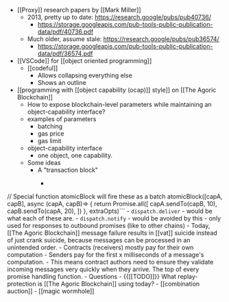 - [[Proxy]] research papers by [[Mark Miller]]
    - 2013, pretty up to date: https://research.google/pubs/pub40736/
        - https://storage.googleapis.com/pub-tools-public-publication-data/pdf/40736.pdf
    - Much older, assume stale: https://research.google/pubs/pub36574/
        - https://storage.googleapis.com/pub-tools-public-publication-data/pdf/36574.pdf
- [[VSCode]] for [[object oriented programming]]
    - [[codeful]]
        - Allows collapsing everything else
        - Shows an outline
- [[programming with [[object capability (ocap)]] style]] on [[The Agoric Blockchain]]
    - How to expose blockchain-level parameters while maintaining an object-capability interface?
    - examples of parameters
        - batching
        - gas price
        - gas limit
    - object-capability interface
        - one object, one capability.
    - Some ideas
        - A "transaction block"
            - ```javascript
// Special function atomicBlock will fire these as a batch
atomicBlock([capA, capB], async (capA, capB)=> {
  return Promise.all([
    capA.sendTo(capB, 10),
    capB.sendTo(capA, 20),
  ])
}, extraOpts)```
                - `dispatch.deliver`
                    - would be what each of these are.
                - `dispatch.notify`
                    - would be avoided by this
                    - only used for responses to outbound promises (like to other chains)
    - Today, [[The Agoric Blockchain]] message failure results in [[vat]] suicide instead of just crank suicide, because messages can be processed in an unintended order.
        - Contracts (receivers) mostly pay for their own computation
        - Senders pay for the first x milliseconds of a message's computation.
        - This means contract authors need to ensure they validate incoming messages very quickly when they arrive. The top of every promise handling function.
    - Questions
        - {{[[TODO]]}} What replay-protection is [[The Agoric Blockchain]] using today? 
    - [[combination auction]]
    - [[magic wormhole]]
